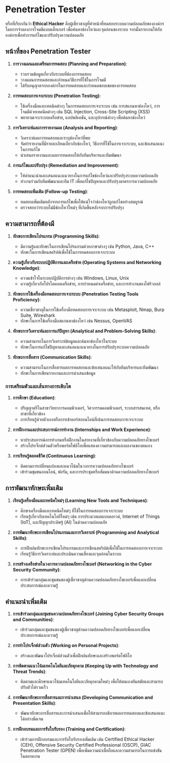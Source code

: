 # Penetration Tester
หรือที่เรียกกันว่า **Ethical Hacker** คือผู้เชี่ยวชาญที่ทำหน้าที่ทดสอบระบบความปลอดภัยขององค์กรโดยการจำลองการโจมตีแบบแฮ็กเกอร์ เพื่อค้นหาช่องโหว่และจุดอ่อนของระบบ จากนั้นรายงานให้กับองค์กรเพื่อทำการแก้ไขและปรับปรุงความปลอดภัย

## หน้าที่ของ Penetration Tester

1. **การวางแผนและเตรียมการทดสอบ (Planning and Preparation)**:
    - รวบรวมข้อมูลเกี่ยวกับระบบที่ต้องการทดสอบ
    - วางแผนการทดสอบและกำหนดวิธีการที่ใช้ในการโจมตี
    - ได้รับอนุญาตจากองค์กรในการทดสอบและกำหนดขอบเขตของการทดสอบ

2. **การทดสอบการเจาะระบบ (Penetration Testing)**:
    - ใช้เครื่องมือและเทคนิคต่างๆ ในการทดสอบการเจาะระบบ เช่น การสแกนหาช่องโหว่, การโจมตีด้วยเทคนิคต่างๆ เช่น SQL Injection, Cross-Site Scripting (XSS)
    - พยายามเจาะระบบเครือข่าย, แอปพลิเคชัน, และอุปกรณ์ต่างๆ เพื่อค้นหาช่องโหว่

3. **การวิเคราะห์และการรายงานผล (Analysis and Reporting)**:
    - วิเคราะห์ผลการทดสอบและระบุช่องโหว่ที่พบ
    - จัดทำรายงานที่มีรายละเอียดเกี่ยวกับช่องโหว่, วิธีการที่ใช้ในการเจาะระบบ, และข้อเสนอแนะในการแก้ไข
    - นำเสนอรายงานและผลการทดสอบให้กับทีมบริหารและทีมพัฒนา

4. **การแก้ไขและปรับปรุง (Remediation and Improvement)**:
    - ให้คำแนะนำและเสนอแนะแนวทางในการแก้ไขช่องโหว่และปรับปรุงระบบความปลอดภัย
    - ทำงานร่วมกับทีมพัฒนาและทีม IT เพื่อแก้ไขปัญหาและปรับปรุงมาตรการความปลอดภัย

5. **การทดสอบเพิ่มเติม (Follow-up Testing)**:
    - ทดสอบเพิ่มเติมหลังจากการแก้ไขเพื่อให้แน่ใจว่าช่องโหว่ถูกแก้ไขอย่างสมบูรณ์
    - ตรวจสอบว่าระบบไม่มีช่องโหว่ใหม่ๆ ที่เกิดขึ้นหลังจากการปรับปรุง

## ความสามารถที่ต้องมี

1. **ทักษะการเขียนโปรแกรม (Programming Skills)**:
    - มีความรู้และทักษะในการเขียนโปรแกรมด้วยภาษาต่างๆ เช่น Python, Java, C++
    - ทักษะในการเขียนสคริปต์เพื่อใช้ในการทดสอบการเจาะระบบ

2. **ความรู้เกี่ยวกับระบบปฏิบัติการและเครือข่าย (Operating Systems and Networking Knowledge)**:
    - ความเข้าใจในระบบปฏิบัติการต่างๆ เช่น Windows, Linux, Unix
    - ความรู้เกี่ยวกับโปรโตคอลเครือข่าย, การกำหนดค่าเครือข่าย, และการทำงานของไฟร์วอลล์

3. **ทักษะการใช้เครื่องมือทดสอบการเจาะระบบ (Penetration Testing Tools Proficiency)**:
    - ความเชี่ยวชาญในการใช้เครื่องมือทดสอบการเจาะระบบ เช่น Metasploit, Nmap, Burp Suite, Wireshark
    - ทักษะในการใช้เครื่องมือสแกนหาช่องโหว่ เช่น Nessus, OpenVAS

4. **ทักษะการวิเคราะห์และการแก้ปัญหา (Analytical and Problem-Solving Skills)**:
    - ความสามารถในการวิเคราะห์ข้อมูลและค้นหาช่องโหว่ในระบบ
    - ทักษะในการแก้ไขปัญหาและเสนอแนะแนวทางในการปรับปรุงระบบความปลอดภัย

5. **ทักษะการสื่อสาร (Communication Skills)**:
    - ความสามารถในการสื่อสารผลการทดสอบและข้อเสนอแนะให้กับทีมบริหารและทีมพัฒนา
    - ทักษะในการเขียนรายงานและการนำเสนอข้อมูล

### การเตรียมตัวและเส้นทางการเติบโต

1. **การศึกษา (Education)**:
    - ปริญญาตรีในสาขาวิทยาการคอมพิวเตอร์, วิศวกรรมคอมพิวเตอร์, ระบบสารสนเทศ, หรือสาขาที่เกี่ยวข้อง
    - การเรียนรู้ด้วยตัวเองหรือการเข้าคอร์สออนไลน์ที่เน้นการทดสอบการเจาะระบบ

2. **การฝึกงานและประสบการณ์การทำงาน (Internships and Work Experience)**:
    - หาประสบการณ์การทำงานหรือฝึกงานในสายงานที่เกี่ยวข้องกับความปลอดภัยทางไซเบอร์
    - สร้างโปรเจ็กต์ส่วนตัวหรือพอร์ตโฟลิโอเพื่อแสดงความสามารถและผลงานของตนเอง

3. **การเรียนรู้ตลอดชีวิต (Continuous Learning)**:
    - ติดตามการเปลี่ยนแปลงและแนวโน้มในวงการความปลอดภัยทางไซเบอร์
    - เข้าร่วมชุมชนออนไลน์, ฟอรัม, และการประชุมหรือสัมมนาด้านความปลอดภัยทางไซเบอร์

## การพัฒนาทักษะเพิ่มเติม

1. **เรียนรู้เครื่องมือและเทคนิคใหม่ๆ (Learning New Tools and Techniques)**:
    - ศึกษาเครื่องมือและเทคนิคใหม่ๆ ที่ใช้ในการทดสอบการเจาะระบบ
    - เรียนรู้เกี่ยวกับเทคโนโลยีใหม่ๆ เช่น การประมวลผลแบบคลาวด์, Internet of Things (IoT), และปัญญาประดิษฐ์ (AI) ในด้านความปลอดภัย

2. **การพัฒนาทักษะการเขียนโปรแกรมและการวิเคราะห์ (Programming and Analytical Skills)**:
    - การฝึกฝนทักษะการเขียนโปรแกรมและการเขียนสคริปต์เพื่อใช้ในการทดสอบการเจาะระบบ
    - เรียนรู้วิธีการวิเคราะห์และประเมินความเสี่ยงและจุดอ่อนในระบบ

3. **การสร้างเครือข่ายในวงการความปลอดภัยทางไซเบอร์ (Networking in the Cyber Security Community)**:
    - การเข้าร่วมกลุ่มและชุมชนของผู้เชี่ยวชาญด้านความปลอดภัยทางไซเบอร์เพื่อแลกเปลี่ยนประสบการณ์และความรู้

## คำแนะนำเพิ่มเติม

1. **การเข้าร่วมกลุ่มและชุมชนความปลอดภัยทางไซเบอร์ (Joining Cyber Security Groups and Communities)**:
    - เข้าร่วมกลุ่มและชุมชนของผู้เชี่ยวชาญด้านความปลอดภัยทางไซเบอร์เพื่อแลกเปลี่ยนประสบการณ์และความรู้

2. **การทำโปรเจ็กต์ส่วนตัว (Working on Personal Projects)**:
    - สร้างและพัฒนาโปรเจ็กต์ส่วนตัวเพื่อฝึกฝนทักษะและสร้างพอร์ตโฟลิโอ

3. **การติดตามแนวโน้มเทคโนโลยีและภัยคุกคาม (Keeping Up with Technology and Threat Trends)**:
    - ติดตามและศึกษาแนวโน้มเทคโนโลยีและภัยคุกคามใหม่ๆ เพื่อให้ตนเองทันสมัยและสามารถปรับตัวได้รวดเร็ว

4. **การพัฒนาทักษะการสื่อสารและการนำเสนอ (Developing Communication and Presentation Skills)**:
    - พัฒนาทักษะการสื่อสารและการนำเสนอเพื่อให้สามารถอธิบายผลการทดสอบและข้อเสนอแนะได้อย่างชัดเจน

5. **การฝึกอบรมและการรับใบรับรอง (Training and Certification)**:
    - เข้าร่วมการฝึกอบรมและการรับใบรับรองเพิ่มเติม เช่น Certified Ethical Hacker (CEH), Offensive Security Certified Professional (OSCP), GIAC Penetration Tester (GPEN) เพื่อเพิ่มความน่าเชื่อถือและความสามารถในการแข่งขันในตลาดงาน
